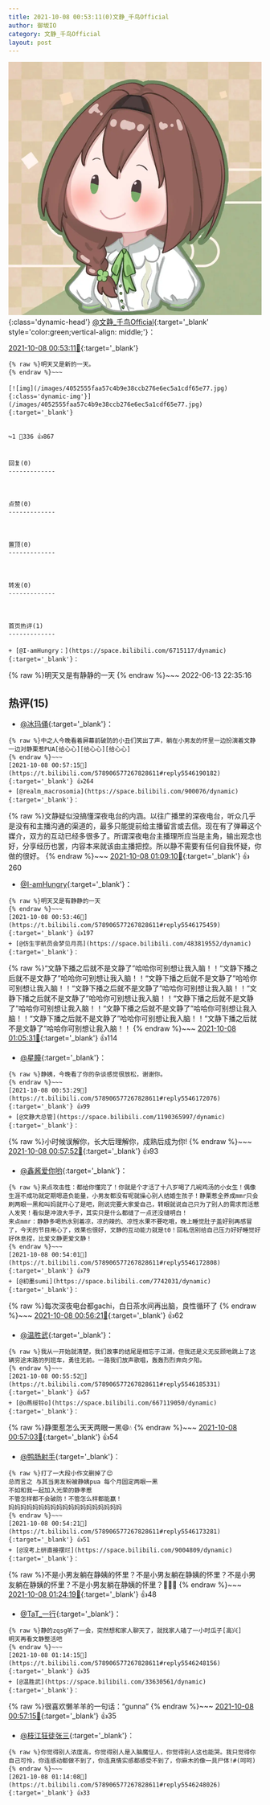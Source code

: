 ```yaml
---
title: 2021-10-08 00:53:11(0)文静_千鸟Official
author: 御坂IO
category: 文静_千鸟Official
layout: post
---
```


![img](/images/ac7482ed1b9a7f203dc68c0c4a77c488a27b108a.jpg){:class='dynamic-head'}
[@文静_千鸟Official](https://space.bilibili.com/667526012/dynamic){:target='_blank' style='color:green;vertical-align: middle;'}：

[2021-10-08 00:53:11🔗](https://t.bilibili.com/578906577267828611){:target='_blank'}

~~~
{% raw %}明天又是新的一天。
{% endraw %}~~~

[![img](/images/4052555faa57c4b9e38ccb276e6ec5a1cdf65e77.jpg){:class='dynamic-img'}](/images/4052555faa57c4b9e38ccb276e6ec5a1cdf65e77.jpg){:target='_blank'}


↪️1 💬336 👍867


回复(0)
-------------



点赞(0)
-------------



置顶(0)
-------------



转发(0)
-------------



首页热评(1)
-------------

+ [@I-amHungry：](https://space.bilibili.com/6715117/dynamic){:target='_blank'}：
~~~
{% raw %}明天又是有静静的一天
{% endraw %}~~~
2022-06-13 22:35:16


热评(15)
-------------

+ [@冰玛俑](https://space.bilibili.com/86348482/dynamic){:target='_blank'}：
~~~
{% raw %}中之人今晚看着屏幕前破防的小丑们笑出了声，躺在小男友的怀里一边扮演着文静一边对静栗惹PUA[给心心][给心心][给心心]
{% endraw %}~~~
[2021-10-08 00:57:15🔗](https://t.bilibili.com/578906577267828611#reply5546190182){:target='_blank'} 👍264
+ [@realm_macrosomia](https://space.bilibili.com/900076/dynamic){:target='_blank'}：
~~~
{% raw %}文静疑似没搞懂深夜电台的内涵。以往广播里的深夜电台，听众几乎是没有和主播沟通的渠道的，最多只能提前给主播留言或去信。现在有了弹幕这个媒介，双方的互动已经多很多了。所谓深夜电台主播理所应当是主角，输出观念也好，分享经历也罢，内容本来就该由主播把控。所以静不需要有任何自我怀疑，你做的很好。
{% endraw %}~~~
[2021-10-08 01:09:10🔗](https://t.bilibili.com/578906577267828611#reply5546235510){:target='_blank'} 👍260
+ [@I-amHungry](https://space.bilibili.com/6715117/dynamic){:target='_blank'}：
~~~
{% raw %}明天又是有静静的一天
{% endraw %}~~~
[2021-10-08 00:53:46🔗](https://t.bilibili.com/578906577267828611#reply5546175459){:target='_blank'} 👍197
+ [@仿生宇航员会梦见月亮](https://space.bilibili.com/483819552/dynamic){:target='_blank'}：
~~~
{% raw %}“文静下播之后就不是文静了”哈哈你可别想让我入脑！！“文静下播之后就不是文静了”哈哈你可别想让我入脑！！“文静下播之后就不是文静了”哈哈你可别想让我入脑！！“文静下播之后就不是文静了”哈哈你可别想让我入脑！！“文静下播之后就不是文静了”哈哈你可别想让我入脑！！“文静下播之后就不是文静了”哈哈你可别想让我入脑！！“文静下播之后就不是文静了”哈哈你可别想让我入脑！！“文静下播之后就不是文静了”哈哈你可别想让我入脑！！“文静下播之后就不是文静了”哈哈你可别想让我入脑！！
{% endraw %}~~~
[2021-10-08 01:05:31🔗](https://t.bilibili.com/578906577267828611#reply5546220965){:target='_blank'} 👍114
+ [@星瞳](https://space.bilibili.com/9150809/dynamic){:target='_blank'}：
~~~
{% raw %}静姨，今晚看了你的杂谈感觉很放松，谢谢你。
{% endraw %}~~~
[2021-10-08 00:53:29🔗](https://t.bilibili.com/578906577267828611#reply5546172076){:target='_blank'} 👍99
+ [@文静大总管](https://space.bilibili.com/1190365997/dynamic){:target='_blank'}：
~~~
{% raw %}小时候误解你，长大后理解你，成熟后成为你!
{% endraw %}~~~
[2021-10-08 00:57:52🔗](https://t.bilibili.com/578906577267828611#reply5546191039){:target='_blank'} 👍93
+ [@鑫酱爱你哟](https://space.bilibili.com/67676938/dynamic){:target='_blank'}：
~~~
{% raw %}来点攻击性：都给你懂完了！你就是个才活了十八岁喝了几碗鸡汤的小女生！偶像生涯不成功就定期嗯造负能量，小男友都没有呢就操心别人结婚生孩子！静栗惹全养成mmr只会刷两眼一黑和叫妈就开心了是吧，刚说完要大家爱自己，转眼就说自己只为了别人的需求而活惹人发笑！看似是冲浪大手子，其实只是什么都缝了一点还没缝明白！
来点mmr：静静多喝热水别着凉，凉的辣的、凉性水果不要吃哦，晚上睡觉肚子盖好别再感冒了，今天的节目用心了，效果也很好，文静的互动能力就是t0！回私信别给自己压力好好睡觉好好休息捏，比爱文静更爱文静！
{% endraw %}~~~
[2021-10-08 00:54:01🔗](https://t.bilibili.com/578906577267828611#reply5546172808){:target='_blank'} 👍79
+ [@初墨sumi](https://space.bilibili.com/7742031/dynamic){:target='_blank'}：
~~~
{% raw %}每次深夜电台都gachi，白日茶水间再出脑，良性循环了
{% endraw %}~~~
[2021-10-08 00:56:21🔗](https://t.bilibili.com/578906577267828611#reply5546181119){:target='_blank'} 👍62
+ [@温胜武](https://space.bilibili.com/33630561/dynamic){:target='_blank'}：
~~~
{% raw %}我从一开始就清楚，我们故事的结尾是相忘于江湖，但我还是义无反顾地跳上了这辆穷途末路的列班车，勇往无前。一路我们放声歌唱，轰轰烈烈奔向夕阳。
{% endraw %}~~~
[2021-10-08 00:55:52🔗](https://t.bilibili.com/578906577267828611#reply5546185331){:target='_blank'} 👍57
+ [@o燕绥铃o](https://space.bilibili.com/667119050/dynamic){:target='_blank'}：
~~~
{% raw %}静栗惹怎么天天两眼一黑😄💧
{% endraw %}~~~
[2021-10-08 00:57:03🔗](https://t.bilibili.com/578906577267828611#reply5546179924){:target='_blank'} 👍54
+ [@鸭肠射手](https://space.bilibili.com/106582798/dynamic){:target='_blank'}：
~~~
{% raw %}打了一大段小作文删掉了😊
总而言之 与其当男友粉被静姨pua 每个月固定两眼一黑
不如和我一起加入光荣的静孝惹
不管怎样都不会破防！不管怎么样都能赢！
妈妈妈妈妈妈妈妈妈妈妈妈妈妈妈妈妈妈妈
{% endraw %}~~~
[2021-10-08 00:54:21🔗](https://t.bilibili.com/578906577267828611#reply5546173281){:target='_blank'} 👍51
+ [@没考上研直接摆烂](https://space.bilibili.com/9004809/dynamic){:target='_blank'}：
~~~
{% raw %}不是小男友躺在静姨的怀里？不是小男友躺在静姨的怀里？不是小男友躺在静姨的怀里？不是小男友躺在静姨的怀里？🤗🤗🤗
{% endraw %}~~~
[2021-10-08 01:24:19🔗](https://t.bilibili.com/578906577267828611#reply5546274477){:target='_blank'} 👍48
+ [@TaT_一行](https://space.bilibili.com/9925277/dynamic){:target='_blank'}：
~~~
{% raw %}静的zqsg听了一会，突然想和家人聊天了，就找家人磕了一小时瓜子[高兴]
明天再看文静整活吧
{% endraw %}~~~
[2021-10-08 01:14:15🔗](https://t.bilibili.com/578906577267828611#reply5546248156){:target='_blank'} 👍35
+ [@温胜武](https://space.bilibili.com/33630561/dynamic){:target='_blank'}：
~~~
{% raw %}很喜欢懒羊羊的一句话：“gunna”
{% endraw %}~~~
[2021-10-08 00:57:15🔗](https://t.bilibili.com/578906577267828611#reply5546190188){:target='_blank'} 👍35
+ [@枝江狂徒张三](https://space.bilibili.com/19268544/dynamic){:target='_blank'}：
~~~
{% raw %}你觉得别人浓度高，你觉得别人是入脑魔怔人，你觉得别人这也能哭。我只觉得你自己可怜，你连感动都做不到了，你连真情实感都感受不到了，你麻木的像一具尸体!#(呵呵)
{% endraw %}~~~
[2021-10-08 01:14:08🔗](https://t.bilibili.com/578906577267828611#reply5546248026){:target='_blank'} 👍33



